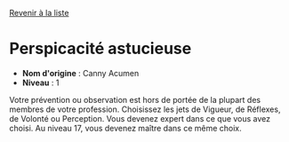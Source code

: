 [Revenir à la liste](list.md)

# Perspicacité astucieuse

 * **Nom d'origine** : Canny Acumen
 * **Niveau** : 1


<p>Votre prévention ou observation est hors de portée de la plupart des membres de votre profession. Choisissez les jets de Vigueur, de Réflexes, de Volonté ou Perception. Vous devenez expert dans ce que vous avez choisi. Au niveau 17, vous devenez maître dans ce même choix.</p>